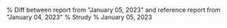 % Diff between report from "January 05, 2023" and reference report from "January 04, 2023"
% Strudy
% January 05, 2023


